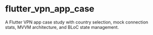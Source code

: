 # flutter_vpn_app_case
A Flutter VPN app case study with country selection, mock connection stats, MVVM architecture, and BLoC state management.

